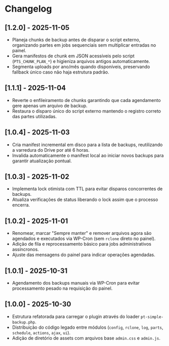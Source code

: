 # Changelog

## [1.2.0] - 2025-11-05
- Planeja chunks de backup antes de disparar o script externo, organizando partes em jobs sequenciais sem multiplicar entradas no painel.
- Gera manifestos de chunk em JSON acessíveis pelo script (`PTS_CHUNK_PLAN_*`) e higieniza arquivos antigos automaticamente.
- Segmenta uploads por ano/mês quando disponíveis, preservando fallback único caso não haja estrutura padrão.

## [1.1.1] - 2025-11-04
- Reverte o enfileiramento de chunks garantindo que cada agendamento gere apenas um arquivo de backup.
- Restaura o disparo único do script externo mantendo o registro correto das partes utilizadas.

## [1.0.4] - 2025-11-03
- Cria manifest incremental em disco para a lista de backups, reutilizando a varredura do Drive por até 6 horas.
- Invalida automaticamente o manifest local ao iniciar novos backups para garantir atualização pontual.

## [1.0.3] - 2025-11-02
- Implementa lock otimista com TTL para evitar disparos concorrentes de backups.
- Atualiza verificações de status liberando o lock assim que o processo encerra.

## [1.0.2] - 2025-11-01
- Renomear, marcar "Sempre manter" e remover arquivos agora são agendados e executados via WP-Cron (sem `rclone` direto no painel).
- Adição de fila e reprocessamento básico para jobs administrativos assíncronos.
- Ajuste das mensagens do painel para indicar operações agendadas.

## [1.0.1] - 2025-10-31
- Agendamento dos backups manuais via WP-Cron para evitar processamento pesado na requisição do painel.

## [1.0.0] - 2025-10-30
- Estrutura refatorada para carregar o plugin através do loader `pt-simple-backup.php`.
- Distribuição do código legado entre módulos (`config`, `rclone`, `log`, `parts`, `schedule`, `actions`, `ajax`, `ui`).
- Adição de diretório de assets com arquivos base `admin.css` e `admin.js`.
